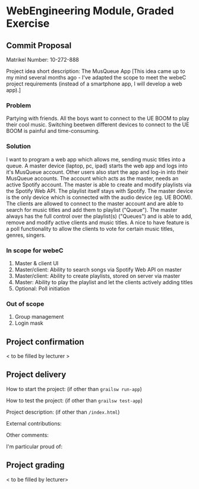 # WebEngineering Module, Graded Exercise

## Commit Proposal

Matrikel Number: 10-272-888

Project idea short description: The MusQueue App
[This idea came up to my mind several months ago - I've adapted the scope to meet the webeC project requirements (instead of a smartphone app, I will develop a web app).]

### Problem
Partying with friends. All the boys want to connect to the UE BOOM to play their cool music. Switching beetwen different devices to connect to the UE BOOM is painful and time-consuming.

### Solution
I want to program a web app which allows me, sending music titles into a queue. A master device (laptop, pc, ipad) starts the web app and logs into it's MusQueue account. Other users also start the app and log-in into their MusQueue accounts.
The account which acts as the master, needs an active Spotify account. The master is able to create and modify playlists via the Spotify Web API. The playlist itself stays with Spotify. The master device is the only device which is connected with the audio device (eg. UE BOOM).
The clients are allowed to connect to the master account and are able to search for music titles and add them to playlist ("Queue").
The master always has the full control over the playlist(s) ("Queues") and is able to add, remove and modify active clients and music titles. A nice to have feature is a poll functionality to allow the clients to vote for certain music titles, genres, singers.

### In scope for webeC
1.  Master & client UI
2.  Master/client: Ability to search songs via Spotify Web API on master
3.  Master/client: Ability to create playlists, stored on server via master
4.  Master: Ability to play the playlist and let the clients actively adding titles
5.  Optional: Poll initiation

### Out of scope
1.  Group management
2.  Login mask

## Project confirmation

< to be filled by lecturer >


## Project delivery <to be filled by student>

How to start the project: (if other than `grailsw run-app`)

How to test the project:  (if other than `grailsw test-app`)

Project description:      (if other than `/index.html`)

External contributions:

Other comments: 

I'm particular proud of:


## Project grading 

< to be filled by lecturer>